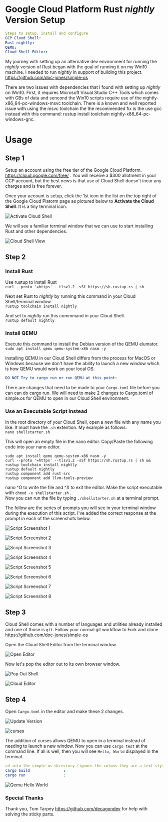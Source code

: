 # Google Cloud Platform Rust *nightly* Version Setup
```yaml
Steps to setup, install and configure  
GCP Cloud Shell:  
Rust nightly:  
QEMU:  
Cloud Shell Editor:  
```
  
My journey with setting up an alternative dev environment for running the *nightly* version of Rust began with the goal of running it on my Win10 machine. I needed to run *nightly* in support of building this project.  https://github.com/doc-jones/simple-os  
  
There are two issues with dependencies that I found with setting up *nightly* on Win10. First, it requires Microsoft Visual Studio C++ Tools which comes with GBs of data and sencond the Win10 scripts require use of the nightly-x86_64-pc-windows-msvc toolchain.  There is a known and well reported issue with using the msvc toolchain the the recommended fix is the use gcc instead with this command:  rustup install toolchain nightly-x86_64-pc-windows-gnc.  

# Usage  

## Step 1  

Setup an account using the free tier of the Google Cloud Platform. https://cloud.google.com/free/ . You will receive a $300 allotment in your GCP account, but the best news is that use of Cloud Shell doesn't incur any charges and is free forever.  

Once your account is setup, click the 1st icon in the list on the top right of the Google Cloud Platorm page as pictured below to **Activate the Cloud Shell**. It is a tiny terminal icon.  

![Activate Cloud Shell](https://user-images.githubusercontent.com/37349558/107147554-b3b64600-691c-11eb-8fd2-0b576af2da11.png)  

We will see a familiar terminal window that we can use to start installing Rust and other dependencies.  

![Cloud Shell View](https://user-images.githubusercontent.com/37349558/107151882-06026180-6933-11eb-99b2-640628512192.png)  

## Step 2

### Install Rust
  
Use rustup to install Rust  
`curl --proto '=https' --tlsv1.2 -sSf https://sh.rustup.rs | sh`  

Next set Rust to *nightly* by running this command in your Cloud Shell/terminal window.  
`rustup toolchain install nightly`

And set to *nightly* run this commmand in your Cloud Shell.  
`rustup default nightly`  

  
### Install QEMU
  
Execute this command to install the Debian version of the QEMU elumator.  
`sudo apt install qemu qemu-system-x86 nasm -y`  
  
Installing QEMU in our Cloud Shell differs from the process for MacOS or Windows because we don't have the ability to launch a new window which is how QEMU would work on your local OS.
```yaml
DO NOT Try to cargo run or run QEMU at this point:
```  
  
There are changes that need to be made to your `Cargo.toml` file before you can can do cargo run. We will need to make 2 changes to Cargo.toml of simple.os for QEMU to open in our Cloud Shell environment.  
  
  
### Use an Executable Script Instead
  
In the root directory of your Cloud Shell, open a new file with any name you like. It must have the `.sh` extention.  My example as follows.  
`nano shellstarter.sh`  
  
This will open an empty file in the nano editor.  Copy/Paste the following code into your nano editor.  
```
sudo apt install qemu qemu-system-x86 nasm -y
curl --proto '=https' --tlsv1.2 -sSf https://sh.rustup.rs | sh &&
rustup toolchain install nightly
rustup default nightly
rustup component add rust-src
rustup component add llvm-tools-preview
```  
nano ^O to write the file and ^X to exit the editor. Make the script executable with `chmod -x shellstarter.sh` .  
Now you can run the file by typing `./shellstarter.sh` at a terminal prompt.  

The follow are the series of prompts you will see in your terminal window during the execution of this script.  I've added the correct response at the prompt in each of the screenshots below.  

![Script Screenshot 1](https://user-images.githubusercontent.com/37349558/107191485-3ccf8a80-69ba-11eb-9cab-3d982f48c8c7.png)
  
![Script Screenshot 2](https://user-images.githubusercontent.com/37349558/107191482-3c36f400-69ba-11eb-892e-d8299b708bf7.png)
  
![Script Screenshot 3](https://user-images.githubusercontent.com/37349558/107191481-3c36f400-69ba-11eb-8375-d5c34805db01.png)
  
![Script Screenshot 4](https://user-images.githubusercontent.com/37349558/107191479-3c36f400-69ba-11eb-8041-148ab8a3516c.png)
  
![Script Screenshot 5](https://user-images.githubusercontent.com/37349558/107191478-3c36f400-69ba-11eb-820d-6e5e79e06798.png)
  
![Script Screenshot 6](https://user-images.githubusercontent.com/37349558/107191488-3ccf8a80-69ba-11eb-85f5-d9030161a133.png)
  
![Script Screenshot 7](https://user-images.githubusercontent.com/37349558/107191487-3ccf8a80-69ba-11eb-9e96-dc4f986d0e66.png)
  
![Script Screenshot 8](https://user-images.githubusercontent.com/37349558/107191486-3ccf8a80-69ba-11eb-9282-7e90479788ee.png)
  
## Step 3  
  
Cloud Shell comes with a number of languages and utilities already installed and one of those is `git`.  Follow your normal git workflow to Fork and clone https://github.com/doc-jones/simple-os   
  
Open the Cloud Shell Editor from the terminal window.  
  
![Open Editor](https://user-images.githubusercontent.com/37349558/107153253-7365c080-693a-11eb-8ae5-db2e124c2929.png)
  
Now let's pop the editor out to its own browser window.  
  
![Pop Out Shell](https://user-images.githubusercontent.com/37349558/107153363-1ae2f300-693b-11eb-852f-762a4a852eb6.png)
  
![Cloud Editor](https://user-images.githubusercontent.com/37349558/107153420-875df200-693b-11eb-99b9-a2a6c58e2107.png)
  
## Step 4
  
Open `Cargo.toml` in the editor and make these 2 changes.  
  
![Update Version](https://user-images.githubusercontent.com/37349558/107197609-1877ac00-69c2-11eb-9e91-e51219d37a7a.png)

![curses](https://user-images.githubusercontent.com/37349558/107197612-1877ac00-69c2-11eb-81c4-572b69e8c8c2.png)
  
The addition of curses allows QEMU to open in a terminal instead of needing to launch a new window.  Now you can use `cargo test` at the command line. If all is well, then you will see `Hello, World` displayed in the terminal.  
  
```yaml
cd into the simple-os directory (ignore the colons they are a text style workaround) issue the next 2 commands
cargo build               :  
cargo run                 :  
```
  
![Qemu Hello World](https://user-images.githubusercontent.com/37349558/107153969-5206d380-693e-11eb-960a-90c2ad32ebff.png)

### Special Thanks
  
Thank you, Tom Tarpey https://github.com/decagondev for help with solving the sticky parts.
